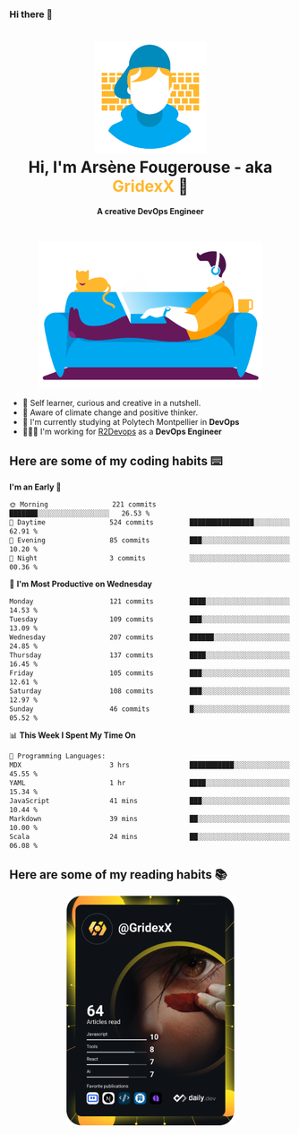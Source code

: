 ### Hi there 👋

<!--
**GridexX/gridexx** is a ✨ _special_ ✨ repository because its `README.md` (this file) appears on your GitHub profile.

Here are some ideas to get you started:

- 🔭 I’m currently working on ...
- 🌱 I’m currently learning ...
- 👯 I’m looking to collaborate on ...
- 🤔 I’m looking for help with ...
- 💬 Ask me about ...
- 📫 How to reach me: ...
- 😄 Pronouns: ...
- ⚡ Fun fact: ...
-->


<!-- Header -->
<h1 align="center">
  <img src="./images/user_profile.png" width="200">
  <br>
  Hi, I'm Arsène Fougerouse - aka <span style="color:#ffb72e">GridexX</span> 👋
</h1>


<p align="center">
  <b>A creative DevOps Engineer </b>
</p>
<br/>
<p align="center">
  <img src="./images/man_couch.png" width="400">
</p>

- 🎨 Self learner, curious and creative in a nutshell. 
- 🌱 Aware of climate change and positive thinker.
- 📕 I'm currently studying at Polytech Montpellier in **DevOps**
- 👨🏻‍💻 I'm working for [R2Devops](https://r2devops.io) as a **DevOps Engineer**


## Here are some of my coding habits ⌨️

<!-- Add a section about tech and Ops stack
  Like this one : https://github.com/Xanthus58#-tech-stack
-->
<!--START_SECTION:waka-->
**I'm an Early 🐤** 

```text
🌞 Morning                221 commits         ███████░░░░░░░░░░░░░░░░░░   26.53 % 
🌆 Daytime                524 commits         ████████████████░░░░░░░░░   62.91 % 
🌃 Evening                85 commits          ███░░░░░░░░░░░░░░░░░░░░░░   10.20 % 
🌙 Night                  3 commits           ░░░░░░░░░░░░░░░░░░░░░░░░░   00.36 % 
```
📅 **I'm Most Productive on Wednesday** 

```text
Monday                   121 commits         ████░░░░░░░░░░░░░░░░░░░░░   14.53 % 
Tuesday                  109 commits         ███░░░░░░░░░░░░░░░░░░░░░░   13.09 % 
Wednesday                207 commits         ██████░░░░░░░░░░░░░░░░░░░   24.85 % 
Thursday                 137 commits         ████░░░░░░░░░░░░░░░░░░░░░   16.45 % 
Friday                   105 commits         ███░░░░░░░░░░░░░░░░░░░░░░   12.61 % 
Saturday                 108 commits         ███░░░░░░░░░░░░░░░░░░░░░░   12.97 % 
Sunday                   46 commits          █░░░░░░░░░░░░░░░░░░░░░░░░   05.52 % 
```


📊 **This Week I Spent My Time On** 

```text
💬 Programming Languages: 
MDX                      3 hrs               ███████████░░░░░░░░░░░░░░   45.55 % 
YAML                     1 hr                ████░░░░░░░░░░░░░░░░░░░░░   15.34 % 
JavaScript               41 mins             ███░░░░░░░░░░░░░░░░░░░░░░   10.44 % 
Markdown                 39 mins             ██░░░░░░░░░░░░░░░░░░░░░░░   10.00 % 
Scala                    24 mins             ██░░░░░░░░░░░░░░░░░░░░░░░   06.08 % 
```


<!--END_SECTION:waka-->

## Here are some of my reading habits 📚
<div  align="center">
  <img src="./images/devcard.svg" width="300">
</div>
